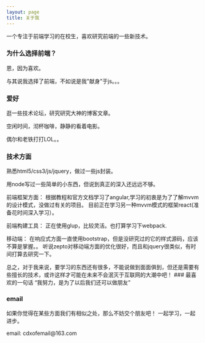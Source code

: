 ```yaml
---
layout: page
title: 关于我 
---
```


一个专注于前端学习的在校生，喜欢研究前端的一些新技术。
### 为什么选择前端？
恩，因为喜欢。
<p>
与其说我选择了前端，不如说是我"献身"于js。。。

### 爱好

逛一些技术论坛，研究研究大神的博客文章。
<p>
空闲时间，沏杯咖啡，静静的看着电影。
<p>
偶尔和老铁打打LOL。。 

### 技术方面
熟悉html5/css3/js/jquery，做过一些js封装。
<p>
用node写过一些简单的小东西，但说到真正的深入还远远不够。
<p>
前端框架方面： 根据教程和官方文档学习了angular,学习的初衷是为了了解mvvm的设计模式，没做过有关的项目。 目前正在学习另一种mvvm模式的框架react(准备花时间深入学习）。
<p>
前端构建工具： 正在使用glup，比较灵活。也打算学习下webpack.
<p>
移动端： 在响应式方面一直使用bootstrap，但是没研究过的它的样式源码，应该不算是掌握。。 听说zepto对移动端方面的优化很好，而且和jquery很类似，有时间打算去研究一下。 
<p>
总之，对于我来说，要学习的东西还有很多，不能说做到面面俱到，但还是需要有些擅长的技术，或许这样才可能在未来不会泯灭于互联网的大潮中吧！
### 最喜欢的一句话
“我努力，是为了以后我们还可以做朋友”

### email
如果你觉得在某些方面我们有相似之处，那么不妨交个朋友吧！ 一起学习，一起进步。
<P>
email: cdxofemail@163.com